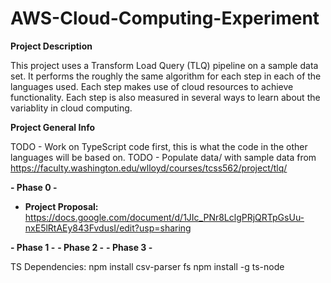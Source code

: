 # AWS-Cloud-Computing-Experiment

**Project Description**

This project uses a Transform Load Query (TLQ) pipeline on a sample data set. It performs the roughly the same algorithm for each step in each of the languages used. Each step makes use of cloud resources to achieve functionality. Each step is also measured in several ways to learn about the variablity in cloud computing.

**Project General Info**

TODO - Work on TypeScript code first, this is what the code in the other languages will be based on.
TODO - Populate data/ with sample data from https://faculty.washington.edu/wlloyd/courses/tcss562/project/tlq/

**- Phase 0 -**
 - **Project Proposal:** https://docs.google.com/document/d/1JIc_PNr8LclgPRjQRTpGsUu-nxE5lRtAEy843FvdusI/edit?usp=sharing

**- Phase 1 -**
**- Phase 2 -**
**- Phase 3 -**

TS Dependencies:
npm install csv-parser fs
npm install -g ts-node
